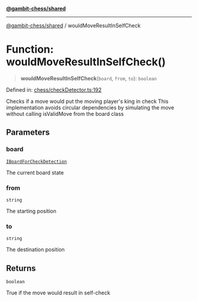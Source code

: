 [**@gambit-chess/shared**](../README.md)

***

[@gambit-chess/shared](../globals.md) / wouldMoveResultInSelfCheck

# Function: wouldMoveResultInSelfCheck()

> **wouldMoveResultInSelfCheck**(`board`, `from`, `to`): `boolean`

Defined in: [chess/checkDetector.ts:192](https://github.com/cango91/gambit-chess/blob/d79bd73a9b1359341cbe89b368f1eb5b66a60564/shared/src/chess/checkDetector.ts#L192)

Checks if a move would put the moving player's king in check
This implementation avoids circular dependencies by simulating the move
without calling isValidMove from the board class

## Parameters

### board

[`IBoardForCheckDetection`](../interfaces/IBoardForCheckDetection.md)

The current board state

### from

`string`

The starting position

### to

`string`

The destination position

## Returns

`boolean`

True if the move would result in self-check
